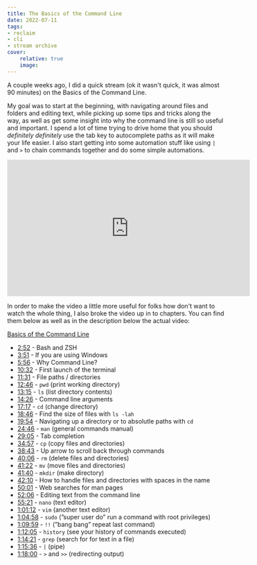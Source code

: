 ```yaml
---
title: The Basics of the Command Line 
date: 2022-07-11
tags:
- reclaim
- cli
- stream archive
cover:
    relative: true
    image: 
---
```

A couple weeks ago, I did a quick stream (ok it wasn't quick, it was almost 90 minutes) on the Basics of the Command Line.

My goal was to start at the beginning, with navigating around files and folders and editing text, while picking up some tips and tricks along the way, as well as get some insight into why the command line is still so useful and important. I spend a lot of time trying to drive home that you should _definitely definitely_ use the tab key to autocomplete paths as it will make your life easier. I also start getting into some automation stuff like using `|` and `>` to chain commands together and do some simple automations.

<iframe title="Basics of the  Command Line" src="https://video.jadin.me/videos/embed/c6cbc052-84a2-493f-89ed-74739ef3e6a2" allowfullscreen="" sandbox="allow-same-origin allow-scripts allow-popups" width="560" height="315" frameborder="0"></iframe>

In order to make the video a little more useful for folks how don't want to watch the whole thing, I also broke the video up in to chapters. You can find them below as well as in the description below the actual video:

[Basics of the Command Line](https://video.jadin.me/w/qxN2Gu9VC6zjDZsT5Eatw3)

- [2:52](https://video.jadin.me/w/qxN2Gu9VC6zjDZsT5Eatw3?start=2m52s) - Bash and ZSH
- [3:51](https://video.jadin.me/w/qxN2Gu9VC6zjDZsT5Eatw3?start=3m51s) - If you are using Windows
- [5:56](https://video.jadin.me/w/qxN2Gu9VC6zjDZsT5Eatw3?start=5m56s) - Why Command Line?
- [10:32](https://video.jadin.me/w/qxN2Gu9VC6zjDZsT5Eatw3?start=10m32s) - First launch of the terminal
- [11:31](https://video.jadin.me/w/qxN2Gu9VC6zjDZsT5Eatw3?start=11m31s) - File paths / directories
- [12:46](https://video.jadin.me/w/qxN2Gu9VC6zjDZsT5Eatw3?start=12m46s) - `pwd` (print working directory)
- [13:15](https://video.jadin.me/w/qxN2Gu9VC6zjDZsT5Eatw3?start=13m15s) - `ls` (list directory contents)
- [14:26](https://video.jadin.me/w/qxN2Gu9VC6zjDZsT5Eatw3?start=14m26s) - Command line arguments
- [17:17](https://video.jadin.me/w/qxN2Gu9VC6zjDZsT5Eatw3?start=17m17s) - `cd` (change directory)
- [18:46](https://video.jadin.me/w/qxN2Gu9VC6zjDZsT5Eatw3?start=18m46s) - Find the size of files with `ls -lah`
- [19:54](https://video.jadin.me/w/qxN2Gu9VC6zjDZsT5Eatw3?start=19m54s) - Navigating up a directory or to absolutle paths with `cd`
- [24:46](https://video.jadin.me/w/qxN2Gu9VC6zjDZsT5Eatw3?start=24m46s) - `man` (general commands manual)
- [29:05](https://video.jadin.me/w/qxN2Gu9VC6zjDZsT5Eatw3?start=29m5s) - Tab completion
- [34:57](https://video.jadin.me/w/qxN2Gu9VC6zjDZsT5Eatw3?start=34m57s) - `cp` (copy files and directories)
- [38:43](https://video.jadin.me/w/qxN2Gu9VC6zjDZsT5Eatw3?start=38m43s) - Up arrow to scroll back through commands
- [40:06](https://video.jadin.me/w/qxN2Gu9VC6zjDZsT5Eatw3?start=40m6s) - `rm` (delete files and directories)
- [41:22](https://video.jadin.me/w/qxN2Gu9VC6zjDZsT5Eatw3?start=41m22s) - `mv` (move files and directories)
- [41:40](https://video.jadin.me/w/qxN2Gu9VC6zjDZsT5Eatw3?start=41m40s) - `mkdir` (make directory)
- [42:10](https://video.jadin.me/w/qxN2Gu9VC6zjDZsT5Eatw3?start=42m10s) - How to handle files and directories with spaces in the name
- [50:01](https://video.jadin.me/w/qxN2Gu9VC6zjDZsT5Eatw3?start=50m1s) - Web searches for man pages
- [52:06](https://video.jadin.me/w/qxN2Gu9VC6zjDZsT5Eatw3?start=52m6s) - Editing text from the command line
- [55:21](https://video.jadin.me/w/qxN2Gu9VC6zjDZsT5Eatw3?start=55m21s) - `nano` (text editor)
- [1:01:12](https://video.jadin.me/w/qxN2Gu9VC6zjDZsT5Eatw3?start=1h1m12s) - `vim` (another text editor)
- [1:04:58](https://video.jadin.me/w/qxN2Gu9VC6zjDZsT5Eatw3?start=1h4m58s) - `sudo` (”super user do” run a command with root privileges)
- [1:09:59](https://video.jadin.me/w/qxN2Gu9VC6zjDZsT5Eatw3?start=1h9m59s) - `!!` (”bang bang” repeat last command)
- [1:12:05](https://video.jadin.me/w/qxN2Gu9VC6zjDZsT5Eatw3?start=1h12m5s) - `history` (see your history of commands executed)
- [1:14:21](https://video.jadin.me/w/qxN2Gu9VC6zjDZsT5Eatw3?start=1h14m21s) - `grep` (search for for text in a file)
- [1:15:36](https://video.jadin.me/w/qxN2Gu9VC6zjDZsT5Eatw3?start=1h15m36s) - `|` (pipe)
- [1:18:00](https://video.jadin.me/w/qxN2Gu9VC6zjDZsT5Eatw3?start=1h18m) - `>` and `>>` (redirecting output)